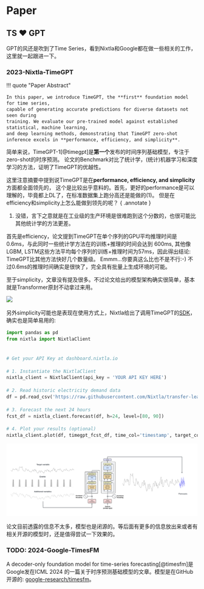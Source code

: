 # Paper

## TS :heart: GPT

GPT的风还是吹到了Time Series，看到Nixtla和Google都在做一些相关的工作，这里就一起跟进一下。

### 2023-Nixtla-TimeGPT

!!! quote "Paper Abstract"

    In this paper, we introduce TimeGPT, the **first** foundation model for time series,
    capable of generating accurate predictions for diverse datasets not seen during
    training. We evaluate our pre-trained model against established statistical, machine learning,
    and deep learning methods, demonstrating that TimeGPT zero-shot
    inference excels in **performance, efficiency, and simplicity**.

简单来说，TimeGPT-1[@timegpt]是**第一个**发布的时间序列基础模型，专注于zero-shot的时序预测。
论文的Benchmark对比了统计学，(统计)机器学习和深度学习的方法，证明了TimeGPT的优越性。


这里注意摘要中提到说TimeGPT是在**performance, efficiency, and simplicity**方面都全面领先的，
这个是比较出乎意料的。首先，更好的performance是可以理解的，毕竟都上DL了，在标准数据集上跑分高还是能做的(1)。
但是在efficiency和simplicity上怎么能做到领先的呢？
{ .annotate }

1. 没错，言下之意就是在工业级的生产环境是很难跑到这个分数的，也很可能比其他统计学的方法更差。

首先是efficiency，论文提到TimeGPT在单个序列的GPU平均推理时间是0.6ms，与此同时一些统计学方法在的训练+推理的时间会达到
600ms, 其他像LGBM, LSTM这些方法平均每个序列的训练+推理时间为57ms，因此得出结论: TimeGPT比其他方法快好几个数量级。
Emmm...你要真这么比也不是不行:-) 不过0.6ms的推理时间确实是很快了，完全具有批量上生成环境的可能。

至于simplicity，文章没有提及很多。不过论文给出的模型架构确实很简单，基本就是Transformer原封不动拿过来用。

![](https://github.com/Nixtla/nixtla/raw/main/nbs/img/forecast_readme.png)

另外simplicity可能也是表现在使用方式上，Nixtla给出了调用TimeGPT的[SDK](https://github.com/Nixtla/nixtla)，
确实也是简单易用的:

```python
import pandas as pd
from nixtla import NixtlaClient


# Get your API Key at dashboard.nixtla.io

# 1. Instantiate the NixtlaClient
nixtla_client = NixtlaClient(api_key = 'YOUR API KEY HERE')

# 2. Read historic electricity demand data
df = pd.read_csv('https://raw.githubusercontent.com/Nixtla/transfer-learning-time-series/main/datasets/electricity-short.csv')

# 3. Forecast the next 24 hours
fcst_df = nixtla_client.forecast(df, h=24, level=[80, 90])

# 4. Plot your results (optional)
nixtla_client.plot(df, timegpt_fcst_df, time_col='timestamp', target_col='value', level=[80, 90])

```
![](https://github.com/Nixtla/nixtla/raw/main/nbs/img/forecast.png)


论文目前透露的信息不太多，模型也是闭源的。等后面有更多的信息放出来或者有相关开源的模型时，还是值得尝试一下效果的。


### TODO: 2024-Google-TimesFM

A decoder-only foundation model for time-series forecasting[@timesfm]是Google发在ICML 2024
的一篇关于时序预测基础模型的文章。模型是在GitHub开源的: [google-research/timesfm](https://github.com/google-research/timesfm)。

